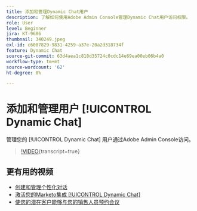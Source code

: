 ```yaml
---
title: 添加和管理Dynamic Chat用户
description: 了解如何使用Adobe Admin Console管理Dynamic Chat用户访问权限。
role: User
level: Beginner
jira: KT-9686
thumbnail: 340249.jpeg
exl-id: c6007829-9831-4259-a37e-20a2d318734f
feature: Dynamic Chat
source-git-commit: 63d4aea1c818d35724c0cdc14e69ea00eb06b4a0
workflow-type: tm+mt
source-wordcount: '62'
ht-degree: 0%

---
```


# 添加和管理用户 [!UICONTROL Dynamic Chat]

管理您的 [!UICONTROL Dynamic Chat]  用户通过Adobe Admin Console访问。

>[!VIDEO](https://video.tv.adobe.com/v/340249/?quality=12&learn=on){transcript=true}

## 更有用的视频

* [创建和管理个性化对话](dialogue-management.md)
* [激活您的Marketo集成 [!UICONTROL Dynamic Chat]](marketo-integration.md)
* [使您的潜在客户能够与您的销售人员预约会议](meeting-booking.md)
